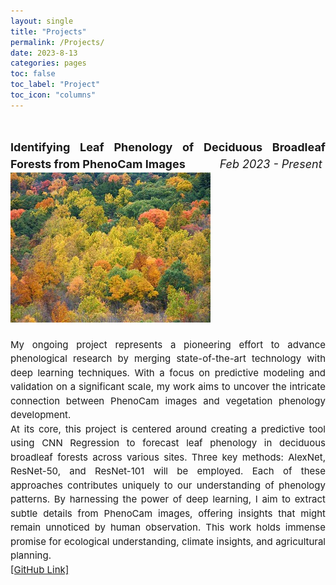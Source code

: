 ```yaml
---
layout: single
title: "Projects"
permalink: /Projects/
date: 2023-8-13
categories: pages
toc: false
toc_label: "Project"
toc_icon: "columns"
---
```


<div style="text-align: justify;">
  <p style="line-height: 1.5; font-size: 18px;">
      <strong><br>Identifying Leaf Phenology of Deciduous Broadleaf Forests from PhenoCam Images
      </strong> &nbsp;&nbsp;&nbsp;&nbsp;&nbsp;&nbsp;&nbsp;&nbsp;&nbsp;&nbsp;<i>Feb 2023 - Present</i>
      <br><img src="https://github.com/AmritaNeogi/AmritaNeogi.github.io/blob/dc2fdd03d92a59c99a38b290d37dca687c485877/assets/images/decidousForest.jpg" alt="PhenoCam Image" style="max-width: 100%; height: auto;"> <br>            
    <p style="line-height: 1.5; font-size: 15px;">
      My ongoing project represents a pioneering effort to advance phenological research by merging state-of-the-art technology with deep learning techniques. With a focus on predictive modeling and validation on a significant scale, my work aims to uncover the intricate connection between PhenoCam images and vegetation phenology development. <br>
      At its core, this project is centered around creating a predictive tool using CNN Regression to forecast leaf phenology in deciduous broadleaf forests across various sites. Three key methods: AlexNet, ResNet-50, and ResNet-101 will be employed. Each of these approaches contributes uniquely to our understanding of phenology patterns. By harnessing the power of deep learning, I aim to extract subtle details from PhenoCam images, offering insights that might remain unnoticed by human observation. This work holds immense promise for ecological understanding, climate insights, and agricultural planning. <br>
      <a href="https://github.com/AmritaNeogi/PhenoCam-Image-Analysis-Using-CNN">[GitHub Link]</a><br>      
    </p>                       
  </p>
    </div>